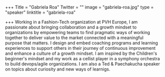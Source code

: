 +++
Title = "Gabriela Roa"
Twitter = ""
image = "gabriela-roa.jpg"
type = "speaker"
linktitle = "gabriela-roa"

+++
Working in a Fashion-Tech organization at PVH Europe, I am passionate about bringing collaboration and a growth mindset to organizations by empowering teams to find pragmatic ways of working together to deliver value to the market connected with a meaningful purpose that matters. I design and embed coaching programs and learning experiences to support others in their journey of continuous improvement and enhance a culture of a growth mindset. I am inspired by the Children's beginner's mindset and my work as a cellist player in a symphony orchestra to build devops/agile organizations. I am also a Ted & Paechakucha speaker on topics about curiosity and new ways of learnigs.

